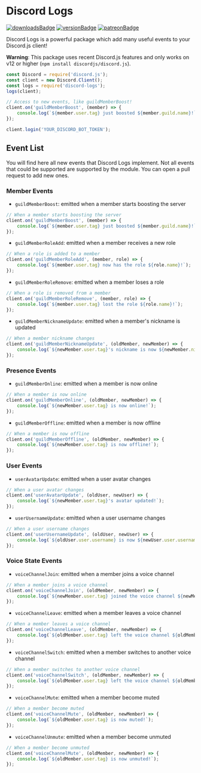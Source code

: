 # Discord Logs

[![downloadsBadge](https://img.shields.io/npm/dt/discord-logs?style=for-the-badge)](https://npmjs.com/discord-logs)
[![versionBadge](https://img.shields.io/npm/v/discord-logs?style=for-the-badge)](https://npmjs.com/discord-logs)
[![patreonBadge](https://img.shields.io/endpoint.svg?url=https%3A%2F%2Fshieldsio-patreon.herokuapp.com%2FAndroz2091%2Fpledges&style=for-the-badge)](https://patreon.com/Androz2091)

Discord Logs is a powerful package which add many useful events to your Discord.js client!

**Warning**: This package uses recent Discord.js features and only works on v12 or higher (`npm install discordjs/discord.js`).

```js
const Discord = require('discord.js');
const client = new Discord.Client();
const logs = require('discord-logs');
logs(client);

// Access to new events, like guildMemberBoost!
client.on('guildMemberBoost', (member) => {
    console.log(`${member.user.tag} just boosted ${member.guild.name}!`);
});

client.login('YOUR_DISCORD_BOT_TOKEN');
```

## Event List

You will find here all new events that Discord Logs implement. Not all events that could be supported are supported by the module. You can open a pull request to add new ones.

### Member Events

* `guildMemberBoost`: emitted when a member starts boosting the server
```js
// When a member starts boosting the server
client.on('guildMemberBoost', (member) => {
    console.log(`${member.user.tag} just boosted ${member.guild.name}!`);
});
```

* `guildMemberRoleAdd`: emitted when a member receives a new role

```js
// When a role is added to a member
client.on('guildMemberRoleAdd', (member, role) => {
    console.log(`${member.user.tag} now has the role ${role.name}!`);
});
```

* `guildMemberRoleRemove`: emitted when a member loses a role

```js
// When a role is removed from a member
client.on('guildMemberRoleRemove', (member, role) => {
    console.log(`${member.user.tag} lost the role ${role.name}!`);
});
```

* `guildMemberNicknameUpdate`: emitted when a member's nickname is updated
```js
// When a member nickname changes
client.on('guildMemberNicknameUpdate', (oldMember, newMember) => {
    console.log(`${newMember.user.tag}'s nickname is now ${newMember.nickname}!`);
});
```

### Presence Events

* `guildMemberOnline`: emitted when a member is now online
  
```js
// When a member is now online
client.on('guildMemberOnline', (oldMember, newMember) => {
    console.log(`${newMember.user.tag} is now online!`);
});
```

* `guildMemberOffline`: emitted when a member is now offline
  
```js
// When a member is now offline
client.on('guildMemberOffline', (oldMember, newMember) => {
    console.log(`${newMember.user.tag} is now offline!`);
});
```

### User Events

* `userAvatarUpdate`: emitted when a user avatar changes
  
```js
// When a user avatar changes
client.on('userAvatarUpdate', (oldUser, newUser) => {
    console.log(`${newMember.user.tag}'s avatar updated!`);
});
```

* `userUsernameUpdate`: emitted when a user username changes
  
```js
// When a user username changes
client.on('userUsernameUpdate', (oldUser, newUser) => {
    console.log(`${oldUser.user.username} is now ${newUser.user.username}!`);
});
```

### Voice State Events

* `voiceChannelJoin`: emitted when a member joins a voice channel

```js
// When a member joins a voice channel
client.on('voiceChannelJoin', (oldMember, newMember) => {
    console.log(`${newMember.user.tag} joined the voice channel ${newMember.voice.channel.name}!`);
});
```

* `voiceChannelLeave`: emitted when a member leaves a voice channel

```js
// When a member leaves a voice channel
client.on('voiceChannelLeave', (oldMember, newMember) => {
    console.log(`${oldMember.user.tag} left the voice channel ${oldMember.voice.channel.name}!`);
});
```

* `voiceChannelSwitch`: emitted when a member switches to another voice channel

```js
// When a member switches to another voice channel
client.on('voiceChannelSwitch', (oldMember, newMember) => {
    console.log(`${oldMember.user.tag} left the voice channel ${oldMember.voice.channel.name} and joined ${newMember.voice.channel.name}!`);
});
```

* `voiceChannelMute`: emitted when a member become muted

```js
// When a member become muted
client.on('voiceChannelMute', (oldMember, newMember) => {
    console.log(`${oldMember.user.tag} is now muted!`);
});
```

* `voiceChannelUnmute`: emitted when a member become unmuted

```js
// When a member become unmuted
client.on('voiceChannelMute', (oldMember, newMember) => {
    console.log(`${oldMember.user.tag} is now unmuted!`);
});
```